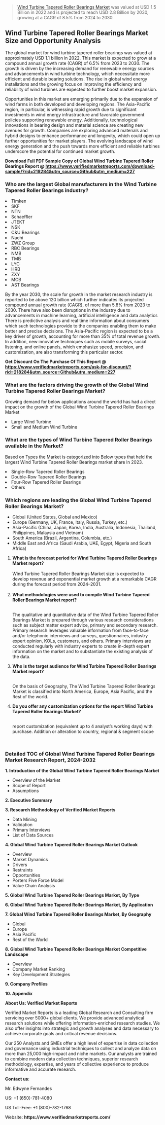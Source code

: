 <blockquote><p><p><a href="https://www.verifiedmarketreports.com/download-sample/?rid=218284&utm_source=Github&utm_medium=227" target="_blank">Wind Turbine Tapered Roller Bearings Market</a> was valued at USD 1.5 Billion in 2022 and is projected to reach USD 2.8 Billion by 2030, growing at a CAGR of 8.5% from 2024 to 2030.</p></blockquote><p><h2>Wind Turbine Tapered Roller Bearings Market Size and Opportunity Analysis</h2><p>The global market for wind turbine tapered roller bearings was valued at approximately USD 1.1 billion in 2022. This market is expected to grow at a compound annual growth rate (CAGR) of 6.5% from 2023 to 2030. The growth is driven by the increasing demand for renewable energy sources and advancements in wind turbine technology, which necessitate more efficient and durable bearing solutions. The rise in global wind energy installations and the growing focus on improving the efficiency and reliability of wind turbines are expected to further boost market expansion.</p><p>Opportunities in this market are emerging primarily due to the expansion of wind farms in both developed and developing regions. The Asia-Pacific region, in particular, is witnessing rapid growth due to significant investments in wind energy infrastructure and favorable government policies supporting renewable energy. Additionally, technological innovations in bearing design and material science are creating new avenues for growth. Companies are exploring advanced materials and hybrid designs to enhance performance and longevity, which could open up further opportunities for market players. The evolving landscape of wind energy generation and the push towards more efficient and reliable turbines underscore the potential for continued market growth.</p></p><p class=""><strong>Download Full PDF Sample Copy of Global Wind Turbine Tapered Roller Bearings Report @ <a href="https://www.verifiedmarketreports.com/download-sample/?rid=218284&amp;utm_source=Github&amp;utm_medium=227" target="_blank">https://www.verifiedmarketreports.com/download-sample/?rid=218284&amp;utm_source=Github&amp;utm_medium=227</a></strong></p><h3 id="" class="">Who are the largest Global manufacturers in the Wind Turbine Tapered Roller Bearings industry?</h3><p><li>Timken</li><li> SKF</li><li> NTN</li><li> Schaeffler</li><li> JTEKT</li><li> NSK</li><li> C&U Bearings</li><li> Nachi</li><li> ZWZ Group</li><li> RBC Bearings</li><li> NMB</li><li> TMB</li><li> LYC</li><li> HRB</li><li> ZXY</li><li> MCB</li><li> AST Bearings</li></p><div class=""><div class="" dir="" data-message-author-role="" data-message-id="" data-message-model-slug=""><div class=""><div class=""><div class=""><div class="" dir="" data-message-author-role="" data-message-id="" data-message-model-slug=""><div class=""><div class=""><p>By the year 2030, the scale for growth in the market research industry is reported to be above 120 billion which further indicates its projected compound annual growth rate (CAGR), of more than 5.8% from 2023 to 2030. There have also been disruptions in the industry due to advancements in machine learning, artificial intelligence and data analytics There is predictive analysis and real time information about consumers which such technologies provide to the companies enabling them to make better and precise decisions. The Asia-Pacific region is expected to be a key driver of growth, accounting for more than 35% of total revenue growth. In addition, new innovative techniques such as mobile surveys, social listening, and online panels, which emphasize speed, precision, and customization, are also transforming this particular sector.</p><p><strong>Get Discount On The Purchase Of This Report @&nbsp; <a href="https://www.verifiedmarketreports.com/ask-for-discount/?rid=218284&amp;utm_source=Github&amp;utm_medium=227" target="_blank">https://www.verifiedmarketreports.com/ask-for-discount/?rid=218284&amp;utm_source=Github&amp;utm_medium=227</a></strong></p></div></div></div></div></div></div></div></div><h3 id="" class="">What are the factors driving the growth of the Global Wind Turbine Tapered Roller Bearings Market?</h3><p id="" class="">Growing demand for below applications around the world has had a direct impact on the growth of the Global Wind Turbine Tapered Roller Bearings Market</p><p id="" class=""><li>Large Wind Turbine</li><li> Small and Medium Wind Turbine</li></p><h3 id="" class="">What are the types of Wind Turbine Tapered Roller Bearings available in the Market?</h3><p id="" class="">Based on Types the Market is categorized into Below types that held the largest Wind Turbine Tapered Roller Bearings market share In 2023.</p><p id="" class=""><li>Single-Row Tapered Roller Bearings</li><li> Double-Row Tapered Roller Bearings</li><li> Four-Row Tapered Roller Bearings</li><li> Others</li></p><h3 id="" class="">Which regions are leading the Global Wind Turbine Tapered Roller Bearings Market?</h3><ul><li>Global (United States, Global and Mexico)</li><li>Europe (Germany, UK, France, Italy, Russia, Turkey, etc.)</li><li>Asia-Pacific (China, Japan, Korea, India, Australia, Indonesia, Thailand, Philippines, Malaysia and Vietnam)</li><li>South America (Brazil, Argentina, Columbia, etc.)</li><li>Middle East and Africa (Saudi Arabia, UAE, Egypt, Nigeria and South Africa)</li></ul><p><ol><li><strong>What is the forecast period for Wind Turbine Tapered Roller Bearings Market report?<br /></strong><br /><span data-sheets-root="1" data-sheets-value="{&quot;1&quot;:2,&quot;2&quot;:&quot;XXXX size is expected to develop revenue and exponential market growth at a remarkable CAGR during the forecast period from 2024&ndash;2030.&quot;}" data-sheets-userformat="{&quot;2&quot;:12674,&quot;4&quot;:{&quot;1&quot;:2,&quot;2&quot;:16776960},&quot;10&quot;:2,&quot;11&quot;:0,&quot;15&quot;:&quot;Arial&quot;,&quot;16&quot;:12}">Wind Turbine Tapered Roller Bearings Market size is expected to develop revenue and exponential market growth at a remarkable CAGR during the forecast period from 2024&ndash;2031.</span><br /><br /></li><li><strong>What methodologies were used to compile Wind Turbine Tapered Roller Bearings Market report?<br /><br /></strong><p>The qualitative and quantitative data of the&nbsp;Wind Turbine Tapered Roller Bearings Market is prepared through various research considerations such as subject matter expert advice, primary and secondary research. Primary research leverages valuable information from face-to-face and/or telephonic interviews and surveys, questionnaires, industry expert opinion, KOLs, customers, and others. Primary interviews are conducted regularly with industry experts to create in-depth expert information on the market and to substantiate the existing analysis of the data.&nbsp;</p></li><li><strong>Who is the target audience for Wind Turbine Tapered Roller Bearings Market report?<br /><br /></strong><p>On the basis of Geography, The&nbsp;Wind Turbine Tapered Roller Bearings Market is classified into North America, Europe, Asia Pacific, and the Rest of the world.</p></li><li><strong>Do you offer any customization options for the report Wind Turbine Tapered Roller Bearings Market?<br /><br /></strong><p>report customization (equivalent up to 4 analyst&rsquo;s working days) with purchase. Addition or alteration to country, regional &amp; segment scope</p><p>&nbsp;</p></li></ol></p><h3 id="" class="">Detailed TOC of Global Wind Turbine Tapered Roller Bearings Market Research Report, 2024-2032</h3><p id="" class=""><strong>1. Introduction of the Global Wind Turbine Tapered Roller Bearings Market</strong></p><ul><li>Overview of the Market</li><li>Scope of Report</li><li>Assumptions</li></ul><p id="" class=""><strong>2. Executive Summary</strong></p><p id="" class=""><strong>3. Research Methodology of&nbsp;Verified Market Reports</strong></p><ul><li>Data Mining</li><li>Validation</li><li>Primary Interviews</li><li>List of Data Sources</li></ul><p id="" class=""><strong>4. Global Wind Turbine Tapered Roller Bearings Market Outlook</strong></p><ul><li>Overview</li><li>Market Dynamics</li><li>Drivers</li><li>Restraints</li><li>Opportunities</li><li>Porters Five Force Model</li><li>Value Chain Analysis</li></ul><p id="" class=""><strong>5. Global Wind Turbine Tapered Roller Bearings Market, By&nbsp;Type</strong></p><p id="" class=""><strong>6. Global Wind Turbine Tapered Roller Bearings Market, By Application</strong></p><p id="" class=""><strong>7. Global Wind Turbine Tapered Roller Bearings Market, By Geography</strong></p><ul><li>Global</li><li>Europe</li><li>Asia Pacific</li><li>Rest of the World</li></ul><p id="" class=""><strong>8. Global Wind Turbine Tapered Roller Bearings Market Competitive Landscape</strong></p><ul><li>Overview</li><li>Company Market Ranking</li><li>Key Development Strategies</li></ul><p id="" class=""><strong>9. Company Profiles</strong></p><p id="" class=""><strong>10. Appendix</strong></p><p id="" class=""><strong>About Us: Verified Market Reports</strong></p><p id="" class="">Verified Market Reports is a leading Global Research and Consulting firm servicing over 5000+ global clients. We provide advanced analytical research solutions while offering information-enriched research studies. We also offer insights into strategic and growth analyses and data necessary to achieve corporate goals and critical revenue decisions.</p><p id="" class="">Our 250 Analysts and SMEs offer a high level of expertise in data collection and governance using industrial techniques to collect and analyze data on more than 25,000 high-impact and niche markets. Our analysts are trained to combine modern data collection techniques, superior research methodology, expertise, and years of collective experience to produce informative and accurate research.</p><p id="" class=""><strong>Contact us:</strong></p><p id="" class="">Mr. Edwyne Fernandes</p><p id="" class="">US: +1 (650)-781-4080</p><p id="" class="">US Toll-Free: +1 (800)-782-1768</p><p id="" class="">Website: <a target="" data-test-app-aware-link=""><strong>https://www.verifiedmarketreports.com/</strong></a></p>
